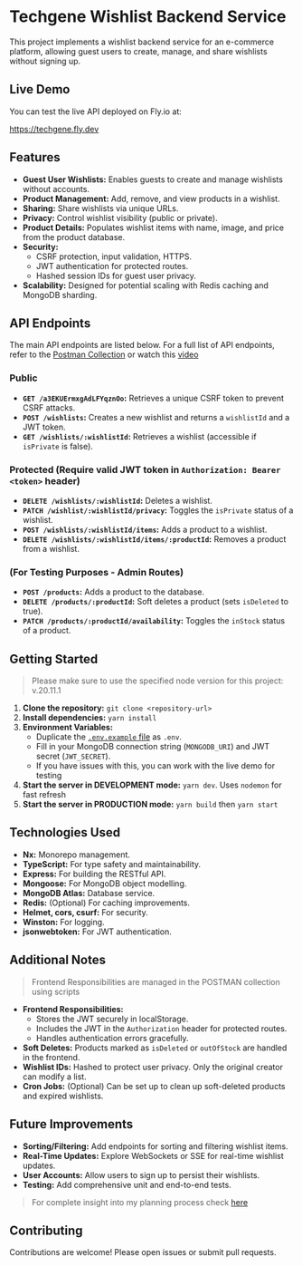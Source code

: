 # Techgene Wishlist Backend Service

This project implements a wishlist backend service for an e-commerce platform, allowing guest users to create, manage, and share wishlists without signing up.

## Live Demo

You can test the live API deployed on Fly.io at:

<https://techgene.fly.dev>

## Features

* **Guest User Wishlists:** Enables guests to create and manage wishlists without accounts.
* **Product Management:** Add, remove, and view products in a wishlist.
* **Sharing:** Share wishlists via unique URLs.
* **Privacy:** Control wishlist visibility (public or private).
* **Product Details:** Populates wishlist items with name, image, and price from the product database.
* **Security:**
  * CSRF protection, input validation, HTTPS.
  * JWT authentication for protected routes.
  * Hashed session IDs for guest user privacy.
* **Scalability:** Designed for potential scaling with Redis caching and MongoDB sharding.

## API Endpoints

The main API endpoints are listed below. For a full list of API endpoints, refer to the [Postman Collection](/Techgene.postman_collection.json) or watch this [video](https://drive.google.com/file/d/1hac4QCF7PSW4w1GN0deG86jjQGfE9PQP/view?usp=sharing)

### Public

* **`GET /a3EKUErmxgAdLFYqznOo`:** Retrieves a unique CSRF token to prevent CSRF attacks.
* **`POST /wishlists`:** Creates a new wishlist and returns a `wishlistId` and a JWT token.
* **`GET /wishlists/:wishlistId`:** Retrieves a wishlist (accessible if `isPrivate` is false).

### Protected (Require valid JWT token in `Authorization: Bearer <token>` header)

* **`DELETE /wishlists/:wishlistId`:** Deletes a wishlist.
* **`PATCH /wishlist/:wishlistId/privacy`:** Toggles the `isPrivate` status of a wishlist.
* **`POST /wishlists/:wishlistId/items`:** Adds a product to a wishlist.
* **`DELETE /wishlists/:wishlistId/items/:productId`:** Removes a product from a wishlist.

### (For Testing Purposes - Admin Routes)

* **`POST /products`:** Adds a product to the database.
* **`DELETE /products/:productId`:** Soft deletes a product (sets `isDeleted` to true).
* **`PATCH /products/:productId/availability`:** Toggles the `inStock` status of a product.

## Getting Started

> Please make sure to use the specified node version for this project: v.20.11.1

1. **Clone the repository:** `git clone <repository-url>`
2. **Install dependencies:** `yarn install`
3. **Environment Variables:**
    * Duplicate the [`.env.example` file](/.env.example) as `.env`.
    * Fill in your MongoDB connection string (`MONGODB_URI`) and JWT secret (`JWT_SECRET`).
    * If you have issues with this, you can work with the live demo for testing
4. **Start the server in DEVELOPMENT mode:** `yarn dev`. Uses `nodemon` for fast refresh
5. **Start the server in PRODUCTION mode:** `yarn build` then `yarn start`

## Technologies Used

* **Nx:** Monorepo management.
* **TypeScript:** For type safety and maintainability.
* **Express:** For building the RESTful API.
* **Mongoose:** For MongoDB object modelling.
* **MongoDB Atlas:** Database service.
* **Redis:** (Optional) For caching improvements.
* **Helmet, cors, csurf:** For security.
* **Winston:** For logging.
* **jsonwebtoken:** For JWT authentication.

## Additional Notes

> Frontend Responsibilities are managed in the POSTMAN collection using scripts

* **Frontend Responsibilities:**
  * Stores the JWT securely in localStorage.
  * Includes the JWT in the `Authorization` header for protected routes.
  * Handles authentication errors gracefully.
* **Soft Deletes:**  Products marked as `isDeleted` or `outOfStock` are handled in the frontend.
* **Wishlist IDs:** Hashed to protect user privacy. Only the original creator can modify a list.
* **Cron Jobs:** (Optional) Can be set up to clean up soft-deleted products and expired wishlists.

## Future Improvements

* **Sorting/Filtering:** Add endpoints for sorting and filtering wishlist items.
* **Real-Time Updates:** Explore WebSockets or SSE for real-time wishlist updates.
* **User Accounts:** Allow users to sign up to persist their wishlists.
* **Testing:** Add comprehensive unit and end-to-end tests.

> For complete insight into my planning process check [here](/planning.md)

## Contributing

Contributions are welcome! Please open issues or submit pull requests.
